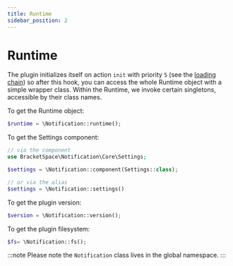 ```yaml
---
title: Runtime
sidebar_position: 2
---
```


# Runtime

The plugin initializes itself on action `init` with priority `5` (see the [loading chain](plugin-loading-chain.md)) so after this hook, you can access the whole Runtime object with a simple wrapper class. Within the Runtime, we invoke certain singletons, accessible by their class names.

To get the Runtime object:

```php
$runtime = \Notification::runtime();
```

To get the Settings component:

```php
// via the component
use BracketSpace\Notification\Core\Settings;

$settings = \Notification::component(Settings::class);

// or via the alias
$settings = \Notification::settings()
```

To get the plugin version:

```php
$version = \Notification::version();
```

To get the plugin filesystem:

```php
$fs= \Notification::fs();
```

:::note
Please note the `Notification` class lives in the global namespace.
:::